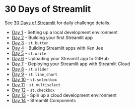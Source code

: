 # 30 Days of Streamlit

See [30 Days of Streamlit](https://share.streamlit.io/streamlit/30days) for daily challenge details.

* [Day 1](day-1) - Setting up a local development environment
* [Day 2](day-2) - Building your first Streamlit app
* [Day 3](day-3) - `st.button`
* [Day 4](day-4) - Building Streamlit apps with Ken Jee
* [Day 5](day-5) - `st.write`
* [Day 6](day-6) - Uploading your Streamlit app to GitHub
* [Day 7](day-7) - Deploying your Streamlit app with Streamlit Cloud
* [Day 8](day-8) - `st.slider`
* [Day 9](day-9) - `st.line_chart`
* [Day 10](day-10) - `st.selectbox`
* [Day 11](day-11) - `st.multiselect`
* [Day 12](day-12) - `st.checkbox`
* [Day 13](day-13) - Spin up a cloud development environment
* [Day 14](day-14) - Streamlit Components
